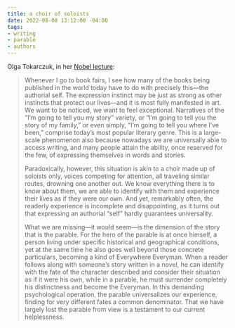 ```yaml
---
title: a choir of soloists
date: 2022-08-08 13:12:00 -04:00
tags:
- writing
- parable
- authors
---
```


Olga Tokarczuk, in her [Nobel lecture](https://www.nobelprize.org/prizes/literature/2018/tokarczuk/speech/):

>Whenever I go to book fairs, I see how many of the books being published in the world today have to do with precisely this—the authorial self. The expression instinct may be just as strong as other instincts that protect our lives—and it is most fully manifested in art. We want to be noticed, we want to feel exceptional. Narratives of the “I’m going to tell you my story” variety, or “I’m going to tell you the story of my family,” or even simply, “I’m going to tell you where I’ve been,” comprise today’s most popular literary genre. This is a large-scale phenomenon also because nowadays we are universally able to access writing, and many people attain the ability, once reserved for the few, of expressing themselves in words and stories. 
>
>Paradoxically, however, this situation is akin to a choir made up of soloists only, voices competing for attention, all traveling similar routes, drowning one another out. We know everything there is to know about them, we are able to identify with them and experience their lives as if they were our own. And yet, remarkably often, the readerly experience is incomplete and disappointing, as it turns out that expressing an authorial “self” hardly guarantees universality. 
>
>What we are missing—it would seem—is the dimension of the story that is the parable. For the hero of the parable is at once himself, a person living under specific historical and geographical conditions, yet at the same time he also goes well beyond those concrete particulars, becoming a kind of Everywhere Everyman. When a reader follows along with someone’s story written in a novel, he can identify with the fate of the character described and consider their situation as if it were his own, while in a parable, he must surrender completely his distinctness and become the Everyman. In this demanding psychological operation, the parable universalizes our experience, finding for very different fates a common denominator. That we have largely lost the parable from view is a testament to our current helplessness.